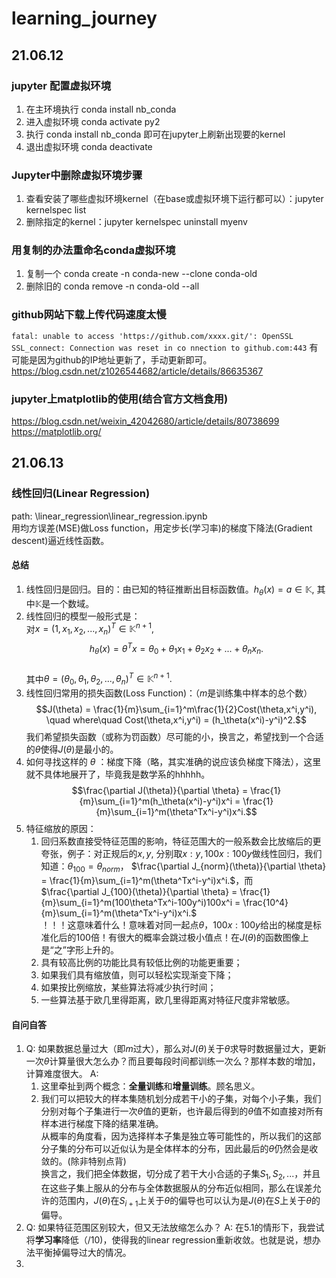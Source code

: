 # learning_journey

## 21.06.12
### jupyter 配置虚拟环境
1. 在主环境执行 conda install nb_conda  
2. 进入虚拟环境 conda activate py2  
3. 执行 conda install nb_conda  即可在jupyter上刷新出现要的kernel  
4. 退出虚拟环境 conda deactivate

### Jupyter中删除虚拟环境步骤
1. 查看安装了哪些虚拟环境kernel（在base或虚拟环境下运行都可以）：jupyter kernelspec list
2. 删除指定的kernel：jupyter kernelspec uninstall myenv

### 用复制的办法重命名conda虚拟环境
1. 复制一个 conda create -n conda-new --clone conda-old
2. 删除旧的 conda remove -n conda-old --all

### github网站下载上传代码速度太慢  
```fatal: unable to access 'https://github.com/xxxx.git/': OpenSSL SSL_connect: Connection was reset in co nnection to github.com:443```
有可能是因为github的IP地址更新了，手动更新即可。
https://blog.csdn.net/z1026544682/article/details/86635367  

### jupyter上matplotlib的使用(结合官方文档食用)
https://blog.csdn.net/weixin_42042680/article/details/80738699
https://matplotlib.org/

## 21.06.13   
### 线性回归(Linear Regression)  
path: \linear_regression\linear_regression.ipynb  
用均方误差(MSE)做Loss function，用定步长(学习率)的梯度下降法(Gradient descent)逼近线性函数。  

#### 总结
1. 线性回归是回归。目的：由已知的特征推断出目标函数值。$h_\theta(x) = a \in \mathbb{K}$, 其中$\mathbb{K}$是一个数域。
2. 线性回归的模型一般形式是：  
   对$x = (1, x_1, x_2, ...,x_n)^T\in\mathbb{K}^{n+1},$  
   $$h_\theta(x) = \theta^Tx = \theta_0 + \theta_1x_1+\theta_2x_2+...+\theta_nx_n.$$  
   其中$\theta = (\theta_0, \theta_1, \theta_2, ..., \theta_n)^T \in\mathbb{K}^{n+1}.$   
3. 线性回归常用的损失函数(Loss Function)：（$m$是训练集中样本的总个数）
   $$J(\theta) = \frac{1}{m}\sum_{i=1}^m\frac{1}{2}Cost(\theta,x^i,y^i), \quad where\quad Cost(\theta,x^i,y^i) = (h_\theta(x^i)-y^i)^2.$$
   我们希望损失函数（或称为罚函数）尽可能的小，换言之，希望找到一个合适的$\theta$使得$J(\theta)$是最小的。
4. 如何寻找这样的 $\theta$ ：梯度下降（略，其实准确的说应该负梯度下降法），这里就不具体地展开了，毕竟我是数学系的hhhhh。  
   $$\frac{\partial J(\theta)}{\partial \theta} = \frac{1}{m}\sum_{i=1}^m(h_\theta(x^i)-y^i)x^i =  \frac{1}{m}\sum_{i=1}^m(\theta^Tx^i-y^i)x^i.$$
5. 特征缩放的原因：
   1. 回归系数直接受特征范围的影响，特征范围大的一般系数会比放缩后的更夸张，例子：对正规后的$x,y$, 分别取$x:y, 100x:100y$做线性回归，我们知道：$\theta_{100}=\theta_{norm}$，
       $\frac{\partial J_{norm}(\theta)}{\partial \theta} = \frac{1}{m}\sum_{i=1}^m(\theta^Tx^i-y^i)x^i.$，而  
       $\frac{\partial J_{100}(\theta)}{\partial \theta} = \frac{1}{m}\sum_{i=1}^m(100\theta^Tx^i-100y^i)100x^i = \frac{10^4}{m}\sum_{i=1}^m(\theta^Tx^i-y^i)x^i.$  
       ！！！这意味着什么！意味着对同一起点$\theta$，$100x:100y$给出的梯度是标准化后的100倍！有很大的概率会跳过极小值点！在$J(\theta)$的函数图像上是“之”字形上升的。
   2. 具有较高比例的功能比具有较低比例的功能更重要；
   3. 如果我们具有缩放值，则可以轻松实现渐变下降；
   4. 如果按比例缩放，某些算法将减少执行时间；
   5. 一些算法基于欧几里得距离，欧几里得距离对特征尺度非常敏感。
   

#### 自问自答
1. Q: 如果数据总量过大（即$m$过大），那么对$J(\theta)$关于$\theta$求导时数据量过大，更新一次$\theta$计算量很大怎么办？而且要每段时间都训练一次么？那样本数的增加，计算难度很大。 
   A: 
   1. 这里牵扯到两个概念：**全量训练**和**增量训练**。顾名思义。  
   2. 我们可以把较大的样本集随机划分成若干小的子集，对每个小子集，我们分别对每个子集进行一次$\theta$值的更新，也许最后得到的$\theta$值不如直接对所有样本进行梯度下降的结果准确。  
   从概率的角度看，因为选择样本子集是独立等可能性的，所以我们的这部分子集的分布可以近似认为是全体样本的分布，因此最后的$\theta$仍然会是收敛的。(除非特别点背)  
   换言之，我们把全体数据，切分成了若干大小合适的子集$S_1,S_2,...$，并且在这些子集上服从的分布与全体数据服从的分布近似相同，那么在误差允许的范围内，$J(\theta)$在$S_{i+1}$上关于$\theta$的偏导也可以认为是$J(\theta)$在$S$上关于$\theta$的偏导。
2. Q: 如果特征范围区别较大，但又无法放缩怎么办？
   A: 在5.1的情形下，我尝试将**学习率**降低（/10)，使得我的linear regression重新收敛。也就是说，想办法平衡掉偏导过大的情况。
3. 

